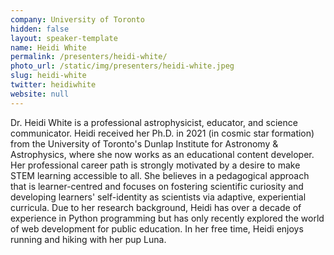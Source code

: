 ```yaml
---
company: University of Toronto
hidden: false
layout: speaker-template
name: Heidi White
permalink: /presenters/heidi-white/
photo_url: /static/img/presenters/heidi-white.jpeg
slug: heidi-white
twitter: heidiwhite
website: null
---
```


Dr. Heidi White is a professional astrophysicist, educator, and science communicator. Heidi received her Ph.D. in 2021 (in cosmic star formation) from the University of Toronto's Dunlap Institute for Astronomy & Astrophysics, where she now works as an educational content developer. Her professional career path is strongly motivated by a desire to make STEM learning accessible to all. She believes in a pedagogical approach that is learner-centred and focuses on fostering scientific curiosity and developing learners' self-identity as scientists via adaptive, experiential curricula. Due to her research background, Heidi has over a decade of experience in Python programming but has only recently explored the world of web development for public education. In her free time, Heidi enjoys running and hiking with her pup Luna.
